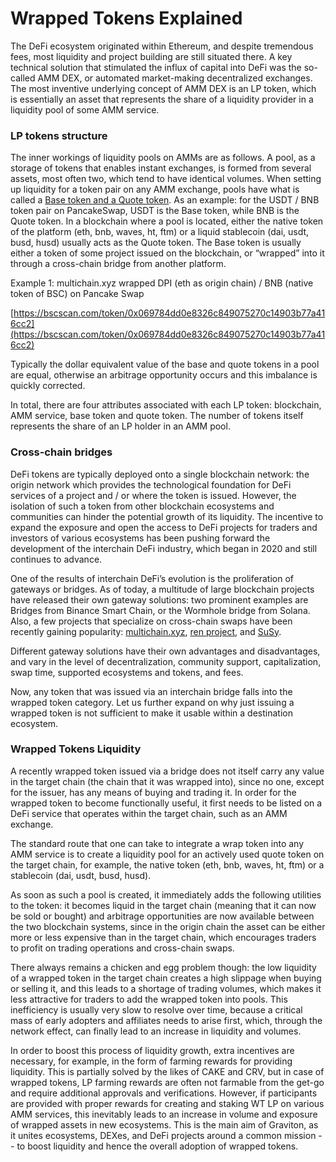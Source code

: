 # Wrapped Tokens Explained

The DeFi ecosystem originated within Ethereum, and despite tremendous fees, most liquidity and project building are still situated there. A key technical solution that stimulated the influx of capital into DeFi was the so-called AMM DEX, or automated market-making decentralized exchanges. The most inventive underlying concept of AMM DEX is an LP token, which is essentially an asset that represents the share of a liquidity provider in a liquidity pool of some AMM service.

### LP tokens structure

The inner workings of liquidity pools on AMMs are as follows. A pool, as a storage of tokens that enables instant exchanges, is formed from several assets, most often two, which tend to have identical volumes. When setting up liquidity for a token pair on any AMM exchange, pools have what is called a [Base token and a Quote token](https://dodoex.github.io/docs/docs/pmmDetails). As an example: for the USDT / BNB token pair on PancakeSwap, USDT is the Base token, while BNB is the Quote token. In a blockchain where a pool is located, either the native token of the platform \(eth, bnb, waves, ht, ftm\) or a liquid stablecoin \(dai, usdt, busd, husd\) usually acts as the Quote token. The Base token is usually either a token of some project issued on the blockchain, or “wrapped” into it through a cross-chain bridge from another platform.

Example 1: multichain.xyz wrapped DPI \(eth as origin chain\) / BNB \(native token of BSC\) on Pancake Swap

[https://bscscan.com/token/0x069784dd0e8326c849075270c14903b77a416cc2](https://bscscan.com/token/0x069784dd0e8326c849075270c14903b77a416cc2)

Typically the dollar equivalent value of the base and quote tokens in a pool are equal, otherwise an arbitrage opportunity occurs and this imbalance is quickly corrected. 

In total, there are four attributes associated with each LP token: blockchain, AMM service, base token and quote token. The number of tokens itself represents the share of an LP holder in an AMM pool.

### Cross-chain bridges

DeFi tokens are typically deployed onto a single blockchain network: the origin network which provides the technological foundation for DeFi services of a project and / or where the token is issued. However, the isolation of such a token from other blockchain ecosystems and communities can hinder the potential growth of its liquidity. The incentive to expand the exposure and open the access to DeFi projects for traders and investors of various ecosystems has been pushing forward the development of the interchain DeFi industry, which began in 2020 and still continues to advance.

One of the results of interchain DeFi’s evolution is the proliferation of gateways or bridges. As of today, a multitude of large blockchain projects have released their own gateway solutions: two prominent examples are Bridges from Binance Smart Chain, or the Wormhole bridge from Solana. Also, a few projects that specialize on cross-chain swaps have been recently gaining popularity: [multichain.xyz](http://multichain.xyz), [ren project](https://renproject.io/), and [SuSy](https://susy.one/swap).

Different gateway solutions have their own advantages and disadvantages, and vary in the level of decentralization, community support, capitalization, swap time, supported ecosystems and tokens, and fees.

Now, any token that was issued via an interchain bridge falls into the wrapped token category. Let us further expand on why just issuing a wrapped token is not sufficient to make it usable within a destination ecosystem. 

### Wrapped Tokens Liquidity

A recently wrapped token issued via a bridge does not itself carry any value in the target chain \(the chain that it was wrapped into\), since no one, except for the issuer, has any means of buying and trading it. In order for the wrapped token to become functionally useful, it first needs to be listed on a DeFi service that operates within the target chain, such as an AMM exchange. 

The standard route that one can take to integrate a wrap token into any AMM service is to create a liquidity pool for an actively used quote token on the target chain, for example, the native token \(eth, bnb, waves, ht, ftm\) or a stablecoin \(dai, usdt, busd, husd\).

As soon as such a pool is created, it immediately adds the following utilities to the token: it becomes liquid in the target chain \(meaning that it can now be sold or bought\) and arbitrage opportunities are now available between the two blockchain systems, since in the origin chain the asset can be either more or less expensive than in the target chain, which encourages traders to profit on trading operations and cross-chain swaps.

There always remains a chicken and egg problem though: the low liquidity of a wrapped token in the target chain creates a high slippage when buying or selling it, and this leads to a shortage of trading volumes, which makes it less attractive for traders to add the wrapped token into pools. This inefficiency is usually very slow to resolve over time, because a critical mass of early adopters and affiliates needs to arise first, which, through the network effect, can finally lead to an increase in liquidity and volumes.

In order to boost this process of liquidity growth, extra incentives are necessary, for example, in the form of farming rewards for providing liquidity. This is partially solved by the likes of CAKE and CRV, but in case of wrapped tokens, LP farming rewards are often not farmable from the get-go and require additional approvals and verifications. However, if participants are provided with proper rewards for creating and staking WT LP on various AMM services, this inevitably leads to an increase in volume and exposure of wrapped assets in new ecosystems. This is the main aim of Graviton, as it unites ecosystems, DEXes, and DeFi projects around a common mission -- to boost liquidity and hence the overall adoption of wrapped tokens.

